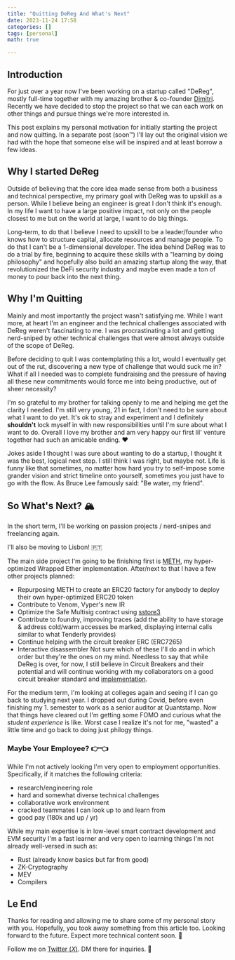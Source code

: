 ```yaml
---
title: "Quitting DeReg And What's Next"
date: 2023-11-24 17:58
categories: []
tags: [personal]
math: true

---
```


## Introduction

For just over a year now I've been working on a startup called "DeReg", mostly full-time together
with my amazing brother & co-founder [Dimitri](https://twitter.com/dimidumo). Recently we have
decided to stop the project so that we can each work on other things and pursue things we're more
interested in.

This post explains my personal motivation for initially starting the project and now quitting. In
a separate post (soon™️) I'll lay out the original vision we had with the hope that someone else
will be inspired and at least borrow a few ideas.

## Why I started DeReg

Outside of believing that the core idea made sense from both a business and technical perspective,
my primary goal with DeReg was to upskill as a person. While I believe being an engineer is great
I don't think it's enough. In my life I want to have a large positive impact, not only on the people
closest to me but on the world at large, I want to do big things.

Long-term, to do that I believe I need to upskill to be a leader/founder who knows how to
structure capital, allocate resources and manage people. To do that I can't be a 1-dimensional
developer. The idea behind DeReg was to do a trial by fire, beginning to acquire these skills with
a "learning by doing philosophy" and hopefully also build an amazing startup along the way, that
revolutionized the DeFi security industry and maybe even made a ton of money to pour back into the
next thing.

## Why I'm Quitting

Mainly and most importantly the project wasn't satisfying me. While I want more, at heart I'm an
engineer and the technical challenges associated with DeReg weren't fascinating to me. I was
procrastinating a lot and getting nerd-sniped by other technical challenges that were almost
always outside of the scope of DeReg.

Before deciding to quit I was contemplating this a lot, would I eventually get out of the
rut, discovering a new type of challenge that would suck me in? What if all I needed was to
complete fundraising and the pressure of having all these new commitments would force me into
being productive, out of sheer necessity?

I'm so grateful to my brother for talking openly to me and helping me get the clarity I needed.
I'm still very young, 21 in fact, I don't need to be sure about what I want to do yet. It's ok to
stray and experiment and I definitely **shouldn't** lock myself in with new responsibilities until
I'm sure about what I want to do. Overall I love my brother and am very happy our first lil' venture
together had such an amicable ending. ❤️

Jokes aside I thought I was sure about wanting to do a startup, I thought it was the best, logical
next step. I still think I was right, but maybe not. Life is funny like that sometimes, no matter
how hard you try to self-impose some grander vision and strict timeline onto yourself, sometimes you
just have to go with the flow. As Bruce Lee famously said: "Be water, my friend".

## So What's Next? 🏔️

In the short term, I'll be working on passion projects / nerd-snipes and freelancing again.

I'll also be moving to Lisbon! 🇵🇹

The main side project I'm going to be finishing first is
[METH](https://github.com/philogy/meth-weth), my hyper-optimized Wrapped Ether implementation.
After/next to that I have a few other projects planned:
- Repurposing METH to create an ERC20 factory for anybody to deploy their own hyper-optimized ERC20 token
- Contribute to Venom, Vyper's new IR
- Optimize the Safe Multisig contract using [sstore3](https://github.com/philogy/sstore3)
- Contribute to foundry, improving traces (add the ability to have storage & address cold/warm accesses be marked, displaying internal calls similar to what Tenderly provides)
- Continue helping with the circuit breaker ERC (ERC7265)
- Interactive disassembler
Not sure which of these I'll do and in which order but they're the ones on my mind. Needless to say
that while DeReg is over, for now, I still believe in Circuit Breakers and their potential and will
continue working with my collaborators on a good circuit breaker standard and [implementation](https://github.com/defi-circuit-breaker/erc7265).

For the medium term, I'm looking at colleges again and seeing if I can go back to studying next
year. I dropped out during Covid, before even finishing my 1. semester to work as a senior auditor
at Quantstamp. Now that things have cleared out I'm getting some FOMO and curious what the _student
experience_ is like. Worst case I realize it's not for me, "wasted" a little time and go back to
doing just philogy things.

### Maybe Your Employee? 👉👈

While I'm not actively looking I'm very open to employment opportunities. Specifically, if it matches
the following criteria:
- research/engineering role
- hard and somewhat diverse technical challenges
- collaborative work environment
- cracked teammates I can look up to and learn from
- good pay (180k and up / yr)

While my main expertise is in low-level smart contract development and EVM security I'm a fast
learner and very open to learning things I'm not already well-versed in such as:
- Rust (already know basics but far from good)
- ZK-Cryptography
- MEV
- Compilers

## Le End

Thanks for reading and allowing me to share some of my personal story with you. Hopefully, you took
away something from this article too. Looking forward to the future. Expect more technical content
soon. 👀

Follow me on [Twitter ($X$)](https://twitter.com/real_philogy). DM there for inquiries. 📩
